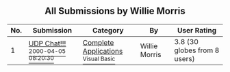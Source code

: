 ﻿<div align="center">

## All Submissions by Willie Morris

</div>

No.  | Submission | Category | By   | User Rating
---- | ---------- | -------- | ---- | -----------
1 | [UDP Chat\!\!\!<br /><sup>2000-04-05 08:20:30</sup>](https://github.com/Planet-Source-Code/willie-morris-udp-chat__1-7047) | [Complete Applications<br /><sup>Visual Basic</sup>](../ByCategory/complete-applications__1-27.md) | Willie Morris | 3.8 (30 globes from 8 users)
